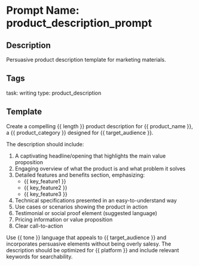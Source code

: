 # Prompt Name: product_description_prompt

## Description
Persuasive product description template for marketing materials.

## Tags
task: writing
type: product_description

## Template
Create a compelling {{ length }} product description for {{ product_name }}, a {{ product_category }} designed for {{ target_audience }}.

The description should include:
1. A captivating headline/opening that highlights the main value proposition
2. Engaging overview of what the product is and what problem it solves
3. Detailed features and benefits section, emphasizing:
   - {{ key_feature1 }}
   - {{ key_feature2 }}
   - {{ key_feature3 }}
4. Technical specifications presented in an easy-to-understand way
5. Use cases or scenarios showing the product in action
6. Testimonial or social proof element (suggested language)
7. Pricing information or value proposition
8. Clear call-to-action

Use {{ tone }} language that appeals to {{ target_audience }} and incorporates persuasive elements without being overly salesy. The description should be optimized for {{ platform }} and include relevant keywords for searchability.